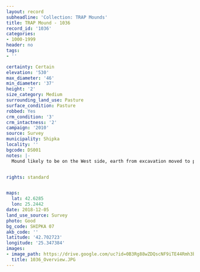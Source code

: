 ```yaml
---
layout: record
subheadline: 'Collection: TRAP Mounds'
title: TRAP Mound - 1036
record_id: '1036'
categories:
- 1000-1999
header: no
tags:
- ''

certainty: Certain
elevation: '530'
max_diameter: '46'
min_diameter: '37'
height: '2'
size_category: Medium
surrounding_land_use: Pasture
surface_condition: Pasture
robbed: Yes
crm_condition: '3'
crm_intactness: '2'
campaign: '2010'
source: Survey
municipality: Shipka
locality: ''
bgcode: DS001
notes: |-
  Mound likely to be on the West side, earth from excavation moved to pile in the East, tree in the middle.


rights: standard


maps:
  lat: 42.6285
  lon: 25.2442
date: 2018-12-05
land_use_source: Survey
photo: Good
bg_code: SHIPKA 07
akb_code: ''
latitude: '42.702723'
longitude: '25.347384'
images:
- image_path: https://drive.google.com/uc?id=0B3Rg88wZDQscNF9iTE44Rmh3bzQ
  title: 1036_Overview.JPG
---
```

